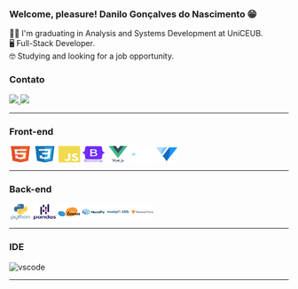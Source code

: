 ### Welcome, pleasure! Danilo Gonçalves do Nascimento 😁


:student: I'm graduating in Analysis and Systems Development at UniCEUB. <br>
:desktop_computer: Full-Stack Developer. <br>
:nerd_face: Studying and looking for a job opportunity. <br>
<h3> Contato </h3>
<a href = "mailto:dgndanilo@gmail.com">
    <img src="https://img.shields.io/badge/Gmail-FBBC05?style=for-the-badge&logo=google&logoColor=white " target="_blank">
</a>

<a href="https://www.linkedin.com/in/isac-cavalcante-3035001ba/" target="_blank">
    <img src="https://img.shields.io/badge/-LinkedIn-%230077B5?style=for-the-badge&logo=linkedin&logoColor=white" target="_blank">
</a>
<hr>

<h3> Front-end </h3>
  <div>
    <img align="center" alt="HTML" height="30" width="40" src="https://raw.githubusercontent.com/devicons/devicon/master/icons/html5/html5-original.svg">
    <img align="center" alt="CSS" height="30" width="40" src="https://raw.githubusercontent.com/devicons/devicon/master/icons/css3/css3-original.svg">  
    <img align="center" alt="Js" height="30" width="40" src="https://raw.githubusercontent.com/devicons/devicon/master/icons/javascript/javascript-plain.svg">  
    <img align="center" alt="bootstrp" height="30" width="40" src="https://raw.githubusercontent.com/devicons/devicon/9f4f5cdb393299a81125eb5127929ea7bfe42889/icons/bootstrap/bootstrap-plain-wordmark.svg">
    <img align="center" alt="bootstrp" height="30" width="40" src="https://raw.githubusercontent.com/devicons/devicon/master/icons/vuejs/vuejs-original-wordmark.svg">
    <img align="center" alt="bootstrp" height="30" width="40" src="https://raw.githubusercontent.com/devicons/devicon/master/icons/tailwindcss/tailwindcss-original-wordmark.svg">
    <img align="center" alt="bootstrp" height="30" width="40" src="https://raw.githubusercontent.com/devicons/devicon/master/icons/vuetify/vuetify-original.svg">
  </div>

<hr>

<h3> Back-end </h3>
<div>
  <img align="center" alt="laravel" height="30" width="40" src="https://raw.githubusercontent.com/devicons/devicon/master/icons/python/python-original-wordmark.svg">
  <img align="center" alt="php" height="30" width="40" src="https://raw.githubusercontent.com/devicons/devicon/master/icons/pandas/pandas-original-wordmark.svg">
  <img align="center" alt="php" height="30" width="40" src="https://raw.githubusercontent.com/devicons/devicon/master/icons/scikitlearn/scikitlearn-original.svg">
  <img align="center" alt="php" height="30" width="40" src="https://raw.githubusercontent.com/devicons/devicon/master/icons/numpy/numpy-original-wordmark.svg">
  <img align="center" alt="php" height="30" width="40" src="https://raw.githubusercontent.com/devicons/devicon/master/icons/matplotlib/matplotlib-original-wordmark.svg">
  <img align="center" alt="php" height="30" width="40" src="https://raw.githubusercontent.com/devicons/devicon/master/icons/tensorflow/tensorflow-original-wordmark.svg">
<hr>
<h3> IDE </h3>
  <img align="center" alt="vscode" height="30" width="40" src="https://cdn.jsdelivr.net/gh/devicons/devicon/icons/vscode/vscode-original.svg">
<hr>
